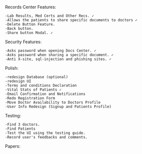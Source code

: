 Records Center Features:

	-Lab Results, Med Certs and Other Recs. ✓
	-Allows the patients to share specific documents to doctors ✓
	-Delete Button Feature.
	-Back button.
	-Share button Modal. ✓

Security Features:

	-Asks password when opening Docs Center. ✓
	-Asks password when sharing a specific document. ✓
	-Anti X-site, sql-injection and phishing sites. ✓

Polish:

	-redesign Database (optional)
	-redesign UI
	-Terms and conditions Declaration
	-Vital Stats of Patients ✓
	-Email Confirmation and Notifications
	-Redo Registration Form
	-Move Doctor Availability to Doctors Profile
	-User Info Redesign (Signup and Patients Profile)

Testing:

	-Find 3 doctors.
	-Find Patients
	-Test the UI using the testing guide.
	-Record user's feedbacks and comments.
  
Papers:
